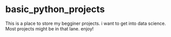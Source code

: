 # basic_python_projects
This is a place to store my begginer projects. i want to get into data science. Most projects might be in that lane. enjoy!
